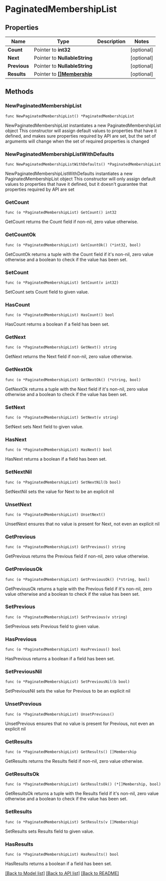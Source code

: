 # PaginatedMembershipList

## Properties

Name | Type | Description | Notes
------------ | ------------- | ------------- | -------------
**Count** | Pointer to **int32** |  | [optional] 
**Next** | Pointer to **NullableString** |  | [optional] 
**Previous** | Pointer to **NullableString** |  | [optional] 
**Results** | Pointer to [**[]Membership**](Membership.md) |  | [optional] 

## Methods

### NewPaginatedMembershipList

`func NewPaginatedMembershipList() *PaginatedMembershipList`

NewPaginatedMembershipList instantiates a new PaginatedMembershipList object
This constructor will assign default values to properties that have it defined,
and makes sure properties required by API are set, but the set of arguments
will change when the set of required properties is changed

### NewPaginatedMembershipListWithDefaults

`func NewPaginatedMembershipListWithDefaults() *PaginatedMembershipList`

NewPaginatedMembershipListWithDefaults instantiates a new PaginatedMembershipList object
This constructor will only assign default values to properties that have it defined,
but it doesn't guarantee that properties required by API are set

### GetCount

`func (o *PaginatedMembershipList) GetCount() int32`

GetCount returns the Count field if non-nil, zero value otherwise.

### GetCountOk

`func (o *PaginatedMembershipList) GetCountOk() (*int32, bool)`

GetCountOk returns a tuple with the Count field if it's non-nil, zero value otherwise
and a boolean to check if the value has been set.

### SetCount

`func (o *PaginatedMembershipList) SetCount(v int32)`

SetCount sets Count field to given value.

### HasCount

`func (o *PaginatedMembershipList) HasCount() bool`

HasCount returns a boolean if a field has been set.

### GetNext

`func (o *PaginatedMembershipList) GetNext() string`

GetNext returns the Next field if non-nil, zero value otherwise.

### GetNextOk

`func (o *PaginatedMembershipList) GetNextOk() (*string, bool)`

GetNextOk returns a tuple with the Next field if it's non-nil, zero value otherwise
and a boolean to check if the value has been set.

### SetNext

`func (o *PaginatedMembershipList) SetNext(v string)`

SetNext sets Next field to given value.

### HasNext

`func (o *PaginatedMembershipList) HasNext() bool`

HasNext returns a boolean if a field has been set.

### SetNextNil

`func (o *PaginatedMembershipList) SetNextNil(b bool)`

 SetNextNil sets the value for Next to be an explicit nil

### UnsetNext
`func (o *PaginatedMembershipList) UnsetNext()`

UnsetNext ensures that no value is present for Next, not even an explicit nil
### GetPrevious

`func (o *PaginatedMembershipList) GetPrevious() string`

GetPrevious returns the Previous field if non-nil, zero value otherwise.

### GetPreviousOk

`func (o *PaginatedMembershipList) GetPreviousOk() (*string, bool)`

GetPreviousOk returns a tuple with the Previous field if it's non-nil, zero value otherwise
and a boolean to check if the value has been set.

### SetPrevious

`func (o *PaginatedMembershipList) SetPrevious(v string)`

SetPrevious sets Previous field to given value.

### HasPrevious

`func (o *PaginatedMembershipList) HasPrevious() bool`

HasPrevious returns a boolean if a field has been set.

### SetPreviousNil

`func (o *PaginatedMembershipList) SetPreviousNil(b bool)`

 SetPreviousNil sets the value for Previous to be an explicit nil

### UnsetPrevious
`func (o *PaginatedMembershipList) UnsetPrevious()`

UnsetPrevious ensures that no value is present for Previous, not even an explicit nil
### GetResults

`func (o *PaginatedMembershipList) GetResults() []Membership`

GetResults returns the Results field if non-nil, zero value otherwise.

### GetResultsOk

`func (o *PaginatedMembershipList) GetResultsOk() (*[]Membership, bool)`

GetResultsOk returns a tuple with the Results field if it's non-nil, zero value otherwise
and a boolean to check if the value has been set.

### SetResults

`func (o *PaginatedMembershipList) SetResults(v []Membership)`

SetResults sets Results field to given value.

### HasResults

`func (o *PaginatedMembershipList) HasResults() bool`

HasResults returns a boolean if a field has been set.


[[Back to Model list]](../README.md#documentation-for-models) [[Back to API list]](../README.md#documentation-for-api-endpoints) [[Back to README]](../README.md)


